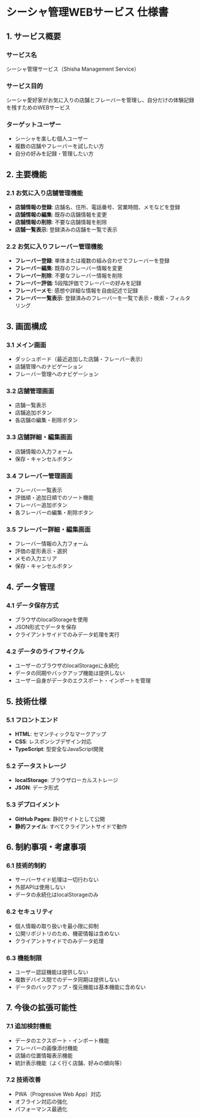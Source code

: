 # シーシャ管理WEBサービス 仕様書

## 1. サービス概要

### サービス名
シーシャ管理サービス（Shisha Management Service）

### サービス目的
シーシャ愛好家がお気に入りの店舗とフレーバーを管理し、自分だけの体験記録を残すためのWEBサービス

### ターゲットユーザー
- シーシャを楽しむ個人ユーザー
- 複数の店舗やフレーバーを試したい方
- 自分の好みを記録・管理したい方

## 2. 主要機能

### 2.1 お気に入り店舗管理機能
- **店舗情報の登録**: 店舗名、住所、電話番号、営業時間、メモなどを登録
- **店舗情報の編集**: 既存の店舗情報を変更
- **店舗情報の削除**: 不要な店舗情報を削除
- **店舗一覧表示**: 登録済みの店舗を一覧で表示

### 2.2 お気に入りフレーバー管理機能
- **フレーバー登録**: 単体または複数の組み合わせでフレーバーを登録
- **フレーバー編集**: 既存のフレーバー情報を変更
- **フレーバー削除**: 不要なフレーバー情報を削除
- **フレーバー評価**: 5段階評価でフレーバーの好みを記録
- **フレーバーメモ**: 感想や詳細な情報を自由記述で記録
- **フレーバー一覧表示**: 登録済みのフレーバーを一覧で表示・検索・フィルタリング

## 3. 画面構成

### 3.1 メイン画面
- ダッシュボード（最近追加した店舗・フレーバー表示）
- 店舗管理へのナビゲーション
- フレーバー管理へのナビゲーション

### 3.2 店舗管理画面
- 店舗一覧表示
- 店舗追加ボタン
- 各店舗の編集・削除ボタン

### 3.3 店舗詳細・編集画面
- 店舗情報の入力フォーム
- 保存・キャンセルボタン

### 3.4 フレーバー管理画面
- フレーバー一覧表示
- 評価順・追加日順でのソート機能
- フレーバー追加ボタン
- 各フレーバーの編集・削除ボタン

### 3.5 フレーバー詳細・編集画面
- フレーバー情報の入力フォーム
- 評価の星形表示・選択
- メモの入力エリア
- 保存・キャンセルボタン

## 4. データ管理

### 4.1 データ保存方式
- ブラウザのlocalStorageを使用
- JSON形式でデータを保存
- クライアントサイドでのみデータ処理を実行

### 4.2 データのライフサイクル
- ユーザーのブラウザのlocalStorageに永続化
- データの同期やバックアップ機能は提供しない
- ユーザー自身がデータのエクスポート・インポートを管理

## 5. 技術仕様

### 5.1 フロントエンド
- **HTML**: セマンティックなマークアップ
- **CSS**: レスポンシブデザイン対応
- **TypeScript**: 型安全なJavaScript開発

### 5.2 データストレージ
- **localStorage**: ブラウザローカルストレージ
- **JSON**: データ形式

### 5.3 デプロイメント
- **GitHub Pages**: 静的サイトとして公開
- **静的ファイル**: すべてクライアントサイドで動作

## 6. 制約事項・考慮事項

### 6.1 技術的制約
- サーバーサイド処理は一切行わない
- 外部APIは使用しない
- データの永続化はlocalStorageのみ

### 6.2 セキュリティ
- 個人情報の取り扱いを最小限に抑制
- 公開リポジトリのため、機密情報は含めない
- クライアントサイドでのみデータ処理

### 6.3 機能制限
- ユーザー認証機能は提供しない
- 複数デバイス間でのデータ同期は提供しない
- データのバックアップ・復元機能は基本機能に含めない

## 7. 今後の拡張可能性

### 7.1 追加検討機能
- データのエクスポート・インポート機能
- フレーバーの画像添付機能
- 店舗の位置情報表示機能
- 統計表示機能（よく行く店舗、好みの傾向等）

### 7.2 技術改善
- PWA（Progressive Web App）対応
- オフライン対応の強化
- パフォーマンス最適化
